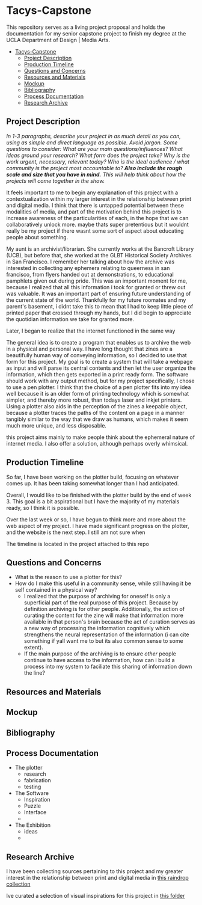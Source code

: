 # Tacys-Capstone

This repository serves as a living project proposal and holds the documentation for my senior capstone project to finish my degree at the UCLA Department of Design | Media Arts. 

- [Tacys-Capstone](#tacys-capstone)
  - [Project Description](#project-description)
  - [Production Timeline](#production-timeline)
  - [Questions and Concerns](#questions-and-concerns)
  - [Resources and Materials](#resources-and-materials)
  - [Mockup](#mockup)
  - [Bibliography](#bibliography)
  - [Process Documentation](#process-documentation)
  - [Research Archive](#research-archive)

## Project Description

*In 1-3 paragraphs, describe your project in as much detail as you can, using as simple and direct language as possible. Avoid jargon. Some questions to consider: What are your main questions/influences? What ideas ground your research? What form does the project take? Why is the work urgent, necessary, relevant today? Who is the ideal audience / what community is the project most accountable to? **Also include the rough scale and size that you have in mind.** This will help think about how the projects will come together in the show.*

It feels important to me to begin any explanation of this project with a contextualization within my larger interest in the relationship between print and digital media. I think that there is untapped potential between these modalities of media, and part of the motivation behind this project is to increase awareness of the particularities of each, in the hope that we can collaboratively unlock more. maybe thats super pretentious but it wouldnt really be my project if there wasnt some sort of aspect about educating people about something.

My aunt is an archivist/librarian. She currently works at the Bancroft Library (UCB), but before that, she worked at the GLBT Historical Society Archives in San Francisco. I remember her talking about how the archive was interested in collecting any ephemera relating to queerness in san francisco, from flyers handed out at demonstrations, to educational pamphlets given out during pride. This was an important moment for me, because I realized that all this information i took for granted or threw out was valuable. It was an important part of ensuring future understanding of the current state of the world. Thankfully for my future roomates and my parent's basement, i didnt take this to mean that I had to keep little piece of printed paper that crossed through my hands, but I did begin to appreciate the quotidian information we take for granted more.

Later, I began to realize that the internet functioned in the same way

The general idea is to create a program that enables us to archive the web in a physical and personal way. I have long thought that zines are a beautifully human way of conveying information, so I decided to use that form for this project. My goal is to create a system that will take a webpage as input and will parse its central contents and then let the user organize the information, which then gets exported in a print ready form. The software should work with any output method, but for my project specifically, I chose to use a pen plotter. I think that the choice of a pen plotter fits into my idea well because it is an older form of printing technology which is somewhat simpler, and thereby more robust, than todays laser and inkjet printers. Using a plotter also aids in the perception of the zines a keepable object, because a plotter traces the paths of the content on a page in a manner tangibly similar to the way that we draw as humans, which makes it seem much more unique, and less disposable.

this project aims mainly to make people think about the ephemeral nature of internet media. I also offer a solution, although perhaps overly whimsical.

## Production Timeline

So far, I have been working on the plotter build, focusing on whatever comes up. It has been taking somewhat longer than I had anticipated.

Overall, I would like to be finished with the plotter build by the end of week 3. This goal is a bit aspirational but I have the majority of my materials ready, so I think it is possible. 

Over the last week or so, I have begun to think more and more about the web aspect of my project. I have made significant progress on the plotter, and the website is the next step. I still am not sure when  

The timeline is located in the project attached to this repo

## Questions and Concerns

- What is the reason to use a plotter for this?
- How do I make this useful in a community sense, while still having it be self contained in a physical way?
  - I realized that the purpose of archiving for oneself is only a superficial part of the real purpose of this project. Because by definition archiving is for other people. Additionally, the action of curating the content for the zine will make that information more available in that person's brain because the act of curation serves as a new way of processing the information cognitively which strengthens the neural representation of the information (i can cite something if yall want me to but its also common sense to some extent).
  - If the main purpose of the archiving is to ensure *other* people continue to have access to the information, how can i build a process into my system to faciliate this sharing of information down the line?

## Resources and Materials

## Mockup

## Bibliography

## Process Documentation

- The plotter
  - research
  - fabrication
  - testing
- The Software
  - Inspiration
  - Puzzle
  - Interface
  - 
- The Exhibition
  - ideas
  - 

## Research Archive

I have been collecting sources pertaining to this project and my greater interest in the relationship between print and digital media in [this raindrop collection](https://raindrop.io/tacypw/print-digital-35667421)

Ive curated a selection of visual inspirations for this project in [this folder](Visual%20Archive/)
